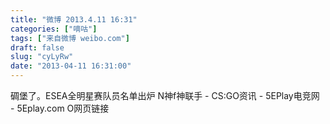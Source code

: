 ```yaml
---
title: "微博 2013.4.11 16:31"
categories: ["嘀咕"]
tags: ["来自微博 weibo.com"]
draft: false
slug: "cyLyRw"
date: "2013-04-11 16:31:00"
---
```


<p>碉堡了。ESEA全明星赛队员名单出炉 N神f神联手 - CS:GO资讯 - 5EPlay电竞网 - 5Eplay.com O网页链接 ​​​​</p>

